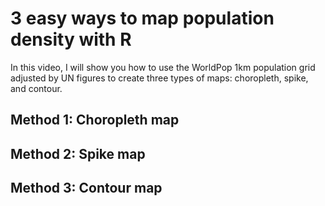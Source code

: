 # 3 easy ways to map population density with R

In this video, I will show you how to use the WorldPop 1km population grid adjusted by UN figures to create three types of maps: choropleth, spike, and contour.

## Method 1: Choropleth map


## Method 2: Spike map


## Method 3: Contour map
